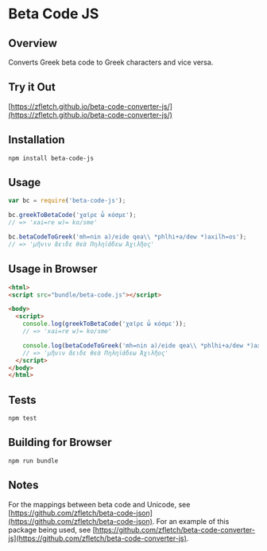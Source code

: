 Beta Code JS
===================

Overview
--------

Converts Greek beta code to Greek characters and vice versa.

Try it Out
----------

[https://zfletch.github.io/beta-code-converter-js/](https://zfletch.github.io/beta-code-converter-js/)

Installation
------------

`npm install beta-code-js`

Usage
-----

```javascript
var bc = require('beta-code-js');

bc.greekToBetaCode('χαῖρε ὦ κόσμε');
// => 'xai=re w)= ko/sme'

bc.betaCodeToGreek('mh=nin a)/eide qea\\ *phlhi+a/dew *)axilh=os');
// => 'μῆνιν ἄειδε θεὰ Πηληϊάδεω Ἀχιλῆος'

```

Usage in Browser
----------------

```html
<html>
<script src="bundle/beta-code.js"></script>

<body>
  <script>
    console.log(greekToBetaCode('χαῖρε ὦ κόσμε'));
    // => 'xai=re w)= ko/sme'

    console.log(betaCodeToGreek('mh=nin a)/eide qea\\ *phlhi+a/dew *)axilh=os'));
    // => 'μῆνιν ἄειδε θεὰ Πηληϊάδεω Ἀχιλῆος'
  </script>
</body>
</html>
```

Tests
-----

`npm test`

Building for Browser
--------------------

`npm run bundle`

Notes
-----

For the mappings between beta code and Unicode, see [https://github.com/zfletch/beta-code-json](https://github.com/zfletch/beta-code-json).
For an example of this package being used, see [https://github.com/zfletch/beta-code-converter-js](https://github.com/zfletch/beta-code-converter-js).
